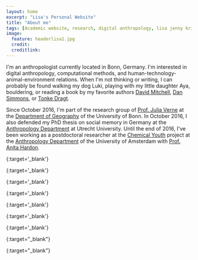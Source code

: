 ```yaml
---
layout: home
excerpt: "Lisa's Personal Website"
title: "About me"
tags: [Academic website, research, digital anthropology, lisa jenny krieg]
image:
  feature: headerlisa1.jpg
  credit: 
  creditlink: 
---
```


I'm an anthropologist currently located in Bonn, Germany. I'm interested in digital anthropology, computational methods,
and human-technology-animal-environment relations. When I'm not thinking or writing, I can probably be found 
walking my dog Luki, playing with my little daughter Aya, bouldering, or reading a book by my favorite authors [David Mitchell][david], 
[Dan Simmons][dan], or [Tonke Dragt][tonke].

Since October 2016, I'm part of the research group of [Prof. Julia Verne][verne] at the [Department of Geography][geobonn]
of the University of Bonn.
In October 2016, I also defended my PhD thesis on social memory in Germany at the [Anthropology Department][utrechtanthro] 
at Utrecht University.
Until the end of 2016, I've been working as a postdoctoral researcher at the [Chemical Youth][chem] 
project at the [Anthropology Department][uvaanthro] of the University of Amsterdam with [Prof. Anita Hardon][anita].





[david]: https://en.wikipedia.org/wiki/David_Mitchell_(author)
{:target='_blank'}

[dan]: https://en.wikipedia.org/wiki/Dan_Simmons
{:target='_blank'}

[tonke]: https://en.wikipedia.org/wiki/Tonke_Dragt
{:target='_blank'}

[utrechtanthro]: http://www.uu.nl/en/organisation/faculty-of-social-and-behavioural-sciences/about-the-faculty/departments/cultural-anthropology
{:target='_blank'}

[chem]: http://chemicalyouth.org/
{:target='_blank'}

[uvaanthro]: http://www.uva.nl/en/disciplines/anthropology
{:target='_blank'}

[anita]: http://www.uva.nl/over-de-uva/organisatie/medewerkers/content/h/a/a.p.hardon/a.p.hardon.html
{:target='_blank'}

[verne]: https://www.geographie.uni-bonn.de/forschung/wissenschaftliche-bereiche/geographische-entwicklungsforschung/staff/prof.-dr.-julia-verne-1
{:target="_blank"}

[geobonn]: https://www.geographie.uni-bonn.de/
{:target="_blank"}